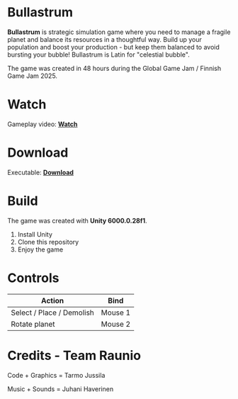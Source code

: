 # Bullastrum

**Bullastrum** is strategic simulation game where you need to manage a fragile planet and balance its resources in a thoughtful way. Build up your population and boost your production - but keep them balanced to avoid bursting your bubble! Bullastrum is Latin for "celestial bubble".

The game was created in 48 hours during the Global Game Jam / Finnish Game Jam 2025.

# Watch

Gameplay video: [**Watch**](https://globalgamejam.org/games/2025/bullastrum-7)

# Download

Executable: [**Download**](https://ggjv4.s3.us-west-1.amazonaws.com/files/games/2025/184589/exec/bullastrum.zip?VersionId=Bn3kF9fD4O2FT_AbAZ55PcnktTwHBpoB)

# Build

The game was created with **Unity 6000.0.28f1**.

 1. Install Unity
 2. Clone this repository
 3. Enjoy the game

# Controls

| Action                      | Bind          |
| --------------------------- |:-------------:|
| Select / Place / Demolish   | Mouse 1       |
| Rotate planet               | Mouse 2       |

# Credits - Team Raunio

Code + Graphics = Tarmo Jussila

Music + Sounds = Juhani Haverinen
